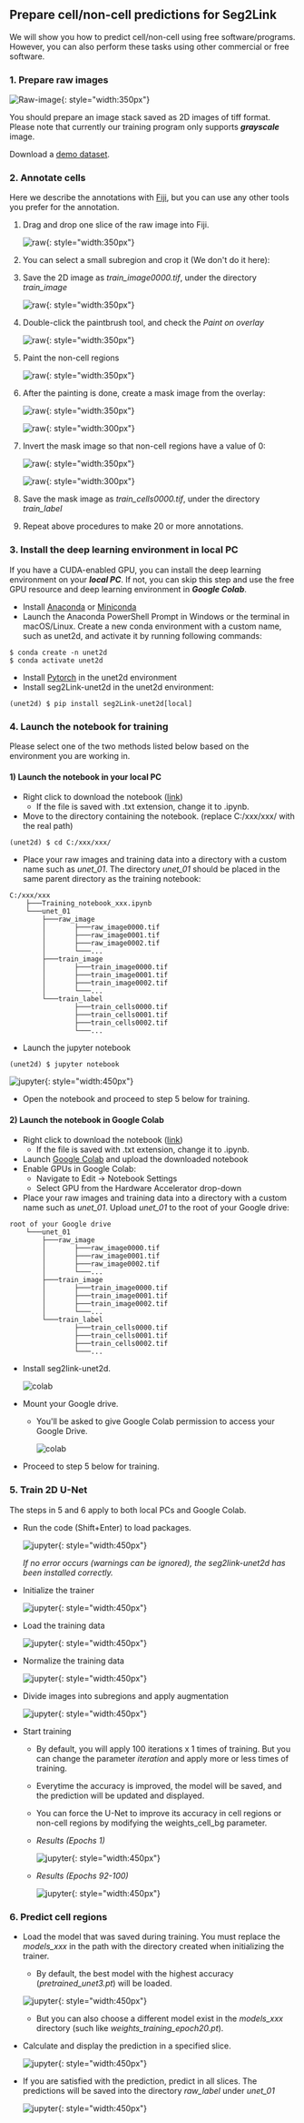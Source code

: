 ## Prepare cell/non-cell predictions for Seg2Link

We will show you how to predict cell/non-cell using free software/programs. However, you can also perform these tasks using other commercial or free software.

### 1. Prepare raw images

![Raw-image](./pics/raw_public.png){: style="width:350px"}

You should prepare an image stack saved as 2D images of tiff format.
Please note that currently our training program only supports ***grayscale*** image.

Download a [demo dataset](https://osf.io/wngty/).

### 2. Annotate cells
Here we describe the annotations with [Fiji](https://imagej.net/software/fiji/), 
but you can use any other tools you prefer for the annotation.

1. Drag and drop one slice of the raw image into Fiji.

    ![raw](./pics/annotation_raw.png){: style="width:350px"}

2. You can select a small subregion and crop it (We don't do it here):

3. Save the 2D image as *train_image0000.tif*, under the directory *train_image*

    ![raw](./pics/annotation_save_raw.png){: style="width:350px"}

4. Double-click the paintbrush tool, and check the *Paint on overlay*

    ![raw](./pics/annotation_paintbrush.png){: style="width:350px"}

5. Paint the non-cell regions

    ![raw](./pics/annotation_paint.png){: style="width:350px"}

6. After the painting is done, create a mask image from the overlay:

    ![raw](./pics/annotation_create_mask.png){: style="width:350px"}  
    
    ![raw](./pics/annotation_mask.png){: style="width:300px"}

7. Invert the mask image so that non-cell regions have a value of 0:
   
    ![raw](./pics/annotation_invert.png){: style="width:350px"}  
    
    ![raw](./pics/annotation_inverted.png){: style="width:300px"}

8. Save the mask image as *train_cells0000.tif*, under the directory *train_label*

9. Repeat above procedures to make 20 or more annotations.

### 3. Install the deep learning environment in local PC
    
If you have a CUDA-enabled GPU, you can install the deep learning environment on your ***local PC***. If not, you can skip this step and use the free GPU resource and deep learning environment in ***Google Colab***.

- Install [Anaconda](https://www.anaconda.com/products/individual) 
  or [Miniconda](https://conda.io/miniconda.html)
- Launch the Anaconda PowerShell Prompt in Windows or the terminal in macOS/Linux. Create a new conda environment with a custom name, such as unet2d, and activate it by running following commands:
```console
$ conda create -n unet2d
$ conda activate unet2d
```
- Install [Pytorch](https://pytorch.org/) in the unet2d environment
- Install seg2Link-unet2d in the unet2d environment:
```console
(unet2d) $ pip install seg2Link-unet2d[local]
```

### 4. Launch the notebook for training
Please select one of the two methods listed below based on the environment you are working in.

#### 1) Launch the notebook in your local PC
- Right click to download the notebook ([link](https://github.com/WenChentao/seg2link_unet2d/raw/master/Examples/Train_and_predict_local.ipynb))
    - If the file is saved with .txt extension, change it to .ipynb.
- Move to the directory containing the notebook. (replace C:/xxx/xxx/ with the real path)
```console
(unet2d) $ cd C:/xxx/xxx/
```
- Place your raw images and training data into a directory with a custom name such as *unet_01*. 
  The directory *unet_01* should be placed in the same parent directory as the training notebook:
```
C:/xxx/xxx
    ├───Training_notebook_xxx.ipynb
    └───unet_01
        ├───raw_image
        │       ├───raw_image0000.tif
        │       ├───raw_image0001.tif
        │       ├───raw_image0002.tif
        │       └───...
        ├───train_image
        │       ├───train_image0000.tif
        │       ├───train_image0001.tif
        │       ├───train_image0002.tif
        │       └───...
        └───train_label
                ├───train_cells0000.tif
                ├───train_cells0001.tif
                ├───train_cells0002.tif
                └───...    
```
- Launch the jupyter notebook

```console
(unet2d) $ jupyter notebook
```
![jupyter](./pics/jupyter_launch.png){: style="width:450px"}  

- Open the notebook and proceed to step 5 below for training.

#### 2) Launch the notebook in Google Colab
- Right click to download the notebook ([link](https://github.com/WenChentao/seg2link_unet2d/raw/master/Examples/Train_and_predict_Google_Colab.ipynb))
    - If the file is saved with .txt extension, change it to .ipynb.
- Launch [Google Colab](https://research.google.com/colaboratory/) and upload the downloaded notebook
- Enable GPUs in Google Colab:
    - Navigate to Edit → Notebook Settings
    - Select GPU from the Hardware Accelerator drop-down
- Place your raw images and training data into a directory with a custom name such as *unet_01*. 
  Upload *unet_01* to the root of your Google drive:
```
root of your Google drive
    └───unet_01
        ├───raw_image
        │       ├───raw_image0000.tif
        │       ├───raw_image0001.tif
        │       ├───raw_image0002.tif
        │       └───...
        ├───train_image
        │       ├───train_image0000.tif
        │       ├───train_image0001.tif
        │       ├───train_image0002.tif
        │       └───...
        └───train_label
                ├───train_cells0000.tif
                ├───train_cells0001.tif
                ├───train_cells0002.tif
                └───...    
```
- Install seg2link-unet2d.

    ![colab](./pics/google_colab_install_seg2linkunet2d.png)

- Mount your Google drive.
    - You'll be asked to give Google Colab permission to access your Google Drive.
    
        ![colab](./pics/mount_drive.png)

- Proceed to step 5 below for training.

### 5. Train 2D U-Net
The steps in 5 and 6 apply to both local PCs and Google Colab.

- Run the code (Shift+Enter) to load packages.

    ![jupyter](./pics/notebook_load_packages.png){: style="width:450px"}  

    *If no error occurs (warnings can be ignored), the seg2link-unet2d has been installed correctly.*

- Initialize the trainer

    ![jupyter](./pics/create_tranier.png){: style="width:450px"}  

- Load the training data

    ![jupyter](./pics/load_training_data.png){: style="width:450px"}  

- Normalize the training data

    ![jupyter](./pics/normalize_training_data.png){: style="width:450px"}  

- Divide images into subregions and apply augmentation

    ![jupyter](./pics/division_augmentation.png){: style="width:450px"}  

- Start training
    - By default, you will apply 100 iterations x 1 times of training. But you can change the parameter *iteration* and apply more or less times of training.
    - Everytime the accuracy is improved, the model will be saved, and the prediction will be updated and displayed.
    - You can force the U-Net to improve its accuracy in cell regions or non-cell regions by modifying the weights_cell_bg parameter.
    - *Results (Epochs 1)*
  
        ![jupyter](./pics/train_1.png){: style="width:450px"}  
  
    - *Results (Epochs 92-100)*
  
        ![jupyter](./pics/train_2.png){: style="width:450px"}  
  
### 6. Predict cell regions
- Load the model that was saved during training. You must replace the *models_xxx* in the path with the directory created when initializing the trainer.
    - By default, the best model with the highest accuracy (*pretrained_unet3.pt*) will be loaded.
  
    ![jupyter](./pics/load_model.png){: style="width:450px"}  

    - But you can also choose a different model exist in the *models_xxx* directory (such like *weights_training_epoch20.pt*).

- Calculate and display the prediction in a specified slice.
  
    ![jupyter](./pics/predict.png){: style="width:450px"}  

- If you are satisfied with the prediction, predict in all slices. The predictions will be saved into the directory *raw_label* under *unet_01*
  
    ![jupyter](./pics/save_prediction.png){: style="width:450px"}  

